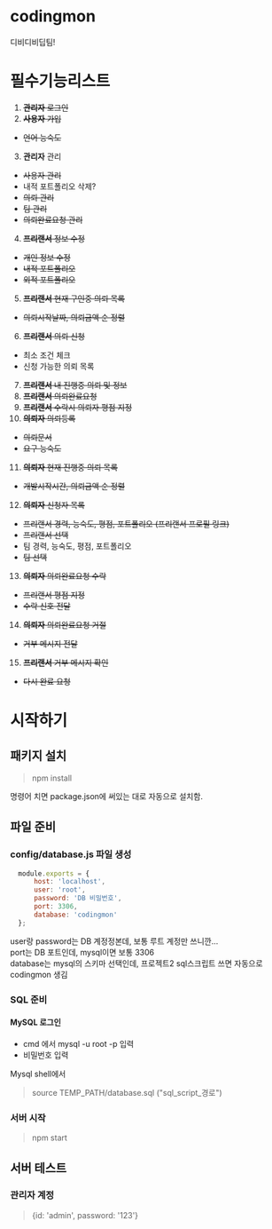 # codingmon
디비디비딥팀!

# 필수기능리스트
1. ~~**관리자** 로그인~~
2. ~~**사용자** 가입~~
  - ~~언어 능숙도~~
3. **관리자** 관리
  - ~~사용자 관리~~
  - 내적 포트폴리오 삭제?
  - ~~의뢰 관리~~
  - ~~팀 관리~~
  - ~~의뢰완료요청 관리~~
4. ~~**프리랜서** 정보 수정~~
  - ~~개인 정보 수정~~
  - ~~내적 포트폴리오~~
  - ~~외적 포트폴리오~~
5. ~~**프리랜서** 현재 구인중 의뢰 목록~~
  - ~~의뢰시작날짜, 의뢰금액 순 정렬~~
6. ~~**프리랜서** 의뢰 신청~~
  - 최소 조건 체크
  - 신청 가능한 의뢰 목록
7. ~~**프리랜서** 내 진행중 의뢰 및 정보~~
8. ~~**프리랜서** 의뢰완료요청~~
9. ~~**프리랜서** 수락시 의뢰자 평점 지정~~
10. ~~**의뢰자** 의뢰등록~~
  - ~~의뢰문서~~
  - ~~요구 능숙도~~
11. ~~**의뢰자** 현재 진행중 의뢰 목록~~
  - ~~개발시작시간, 의뢰금액 순 정렬~~
12. ~~**의뢰자** 신청자 목록~~
  - ~~프리랜서 경력, 능숙도, 평점, 포트폴리오 (프리랜서 프로필 링크)~~
  - ~~프리랜서 선택~~
  - 팀 경력, 능숙도, 평점, 포트폴리오
  - ~~팀 선택~~
13. ~~**의뢰자** 의뢰완료요청 수락~~
  - ~~프리랜서 평점 지정~~
  - ~~수락 신호 전달~~
14. ~~**의뢰자** 의뢰완료요청 거절~~
  - ~~거부 메시지 전달~~
15. ~~**프리랜서** 거부 메시지 확인~~
  - ~~다시 완료 요청~~

# 시작하기

## 패키지 설치

>  npm install

명령어 치면 package.json에 써있는 대로 자동으로 설치함.

## 파일 준비

### config/database.js 파일 생성
```javascript
  module.exports = {
      host: 'localhost',
      user: 'root',
      password: 'DB 비밀번호',
      port: 3306,
      database: 'codingmon'
  };
```
user랑 password는 DB 계정정본데, 보통 루트 계정만 쓰니깐...  
port는 DB 포트인데, mysql이면 보통 3306  
database는 mysql의 스키마 선택인데, 프로젝트2 sql스크립트 쓰면 자동으로 codingmon 생김

### SQL 준비
#### MySQL 로그인
- cmd 에서 mysql -u root -p 입력
- 비밀번호 입력  

Mysql shell에서 
> source TEMP_PATH/database.sql ("sql_script_경로")

### 서버 시작
> npm start

## 서버 테스트
### 관리자 계정
> {id: 'admin', password: '123'}
